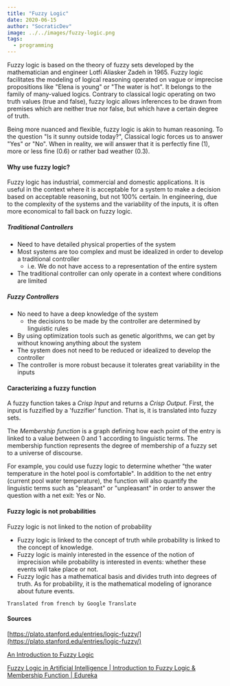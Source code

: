 ```yaml
---
title: "Fuzzy Logic"
date: 2020-06-15
author: "SocraticDev"
image: ../../images/fuzzy-logic.png
tags:
  - programming
---
```


Fuzzy logic is based on the theory of fuzzy sets developed by the mathematician and engineer Lotfi Aliasker Zadeh in 1965. Fuzzy logic facilitates the modeling of logical reasoning operated on vague or imprecise propositions like "Elena is young" or "The water is hot". It belongs to the family of many-valued logics. Contrary to classical logic operating on two truth values ​​(true and false), fuzzy logic allows inferences to be drawn from premises which are neither true nor false, but which have a certain degree of truth.

Being more nuanced and flexible, fuzzy logic is akin to human reasoning. To the question "Is it sunny outside today?", Classical logic forces us to answer "Yes" or "No". When in reality, we will answer that it is perfectly fine (1), more or less fine (0.6) or rather bad weather (0.3).

#### Why use fuzzy logic?

Fuzzy logic has industrial, commercial and domestic applications. It is useful in the context where it is acceptable for a system to make a decision based on acceptable reasoning, but not 100% certain. In engineering, due to the complexity of the systems and the variability of the inputs, it is often more economical to fall back on fuzzy logic.

##### Traditional Controllers

- Need to have detailed physical properties of the system
- Most systems are too complex and must be idealized in order to develop a traditional controller
    - i.e. We do not have access to a representation of the entire system
- The traditional controller can only operate in a context where conditions are limited

##### Fuzzy Controllers

- No need to have a deep knowledge of the system
    - the decisions to be made by the controller are determined by linguistic rules
- By using optimization tools such as genetic algorithms, we can get by without knowing anything about the system
- The system does not need to be reduced or idealized to develop the controller
- The controller is more robust because it tolerates great variability in the inputs

#### Caracterizing a fuzzy function

A fuzzy function takes a _Crisp Input_ and returns a _Crisp Output_. First, the input is fuzzified by a 'fuzzifier' function. That is, it is translated into fuzzy sets.

The _Membership function_ is a graph defining how each point of the entry is linked to a value between 0 and 1 according to linguistic terms. The membership function represents the degree of membership of a fuzzy set to a universe of discourse.

For example, you could use fuzzy logic to determine whether "the water temperature in the hotel pool is comfortable". In addition to the net entry (current pool water temperature), the function will also quantify the linguistic terms such as "pleasant" or "unpleasant" in order to answer the question with a net exit: Yes or No.

#### Fuzzy logic is not probabilities

Fuzzy logic is not linked to the notion of probability

- Fuzzy logic is linked to the concept of truth while probability is linked to the concept of knowledge.
- Fuzzy logic is mainly interested in the essence of the notion of imprecision while probability is interested in events: whether these events will take place or not.
- Fuzzy logic has a mathematical basis and divides truth into degrees of truth. As for probability, it is the mathematical modeling of ignorance about future events.

``Translated from french by Google Translate``

#### Sources

[https://plato.stanford.edu/entries/logic-fuzzy/](https://plato.stanford.edu/entries/logic-fuzzy/)

[An Introduction to Fuzzy Logic](https://www.youtube.com/watch?v=rln_kZbYaWc)

[Fuzzy Logic in Artificial Intelligence | Introduction to Fuzzy Logic & Membership Function | Edureka](https://www.youtube.com/watch?v=xD1c8jTFF78&t=945s)